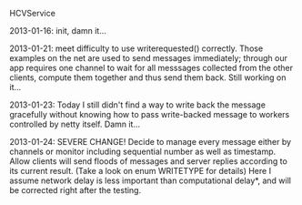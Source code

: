 HCVService

2013-01-16: init, damn it...

2013-01-21: meet difficulty to use writerequested() correctly. 
Those examples on the net are used to send messages immediately; through our 
app requires one channel to wait for all messsages collected from the other
 clients, compute them together and thus send them back.
Still working on it...

2013-01-23: Today I still didn't find a way to write back the message 
gracefully without knowing how to pass write-backed message to workers 
controlled by netty itself. Damn it... 

2013-01-24: SEVERE CHANGE! Decide to manage every message either by channels 
or monitor including sequential number as well as timestamp. Allow clients will
send floods of messages and server replies according to its current result.
(Take a look on enum WRITETYPE for details) Here I assume network delay is less
important than computational delay*, and will be corrected right after the 
testing. 
